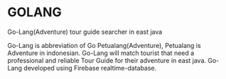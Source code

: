 # GOLANG
Go-Lang(Adventure) tour guide searcher in east java

Go-Lang is abbreviation of Go Petualang(Adventure), Petualang is Adventure in indonesian.
Go-Lang will match tourist that need a professional and reliable Tour Guide for their adventure in east java.
Go-Lang developed using Firebase realtime-database.
